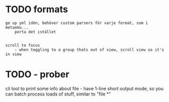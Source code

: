 # TODO formats

    ge up yml idén, behöver custom parsers för varje format, som i metaemu...
        porta det istället


    scroll to focus
        - when toggling to a group thats out of view, scroll view so it's in view



# TODO - prober

  cli tool to print some info about file
    - have 1-line short output mode, so you can batch process loads of stuff, similar to "file *"

